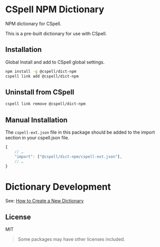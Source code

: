 # CSpell NPM Dictionary

NPM dictionary for CSpell.

This is a pre-built dictionary for use with CSpell.

## Installation

Global Install and add to CSpell global settings.

```sh
npm install -g @cspell/dict-npm
cspell link add @cspell/dict-npm
```

## Uninstall from CSpell

```sh
cspell link remove @cspell/dict-npm
```

## Manual Installation

The `cspell-ext.json` file in this package should be added to the import section in your cspell.json file.

```javascript
{
    // …
    "import": ["@cspell/dict-npm/cspell-ext.json"],
    // …
}
```

# Dictionary Development

See: [How to Create a New Dictionary](https://github.com/streetsidesoftware/cspell-dicts#how-to-create-a-new-dictionary)

## License

MIT

> Some packages may have other licenses included.
